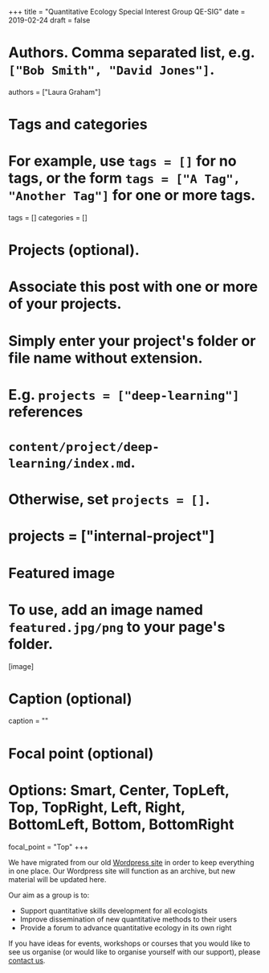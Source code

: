 +++
title = "Quantitative Ecology Special Interest Group QE-SIG"
date = 2019-02-24
draft = false

# Authors. Comma separated list, e.g. `["Bob Smith", "David Jones"]`.
authors = ["Laura Graham"]

# Tags and categories
# For example, use `tags = []` for no tags, or the form `tags = ["A Tag", "Another Tag"]` for one or more tags.
tags = []
categories = []

# Projects (optional).
#   Associate this post with one or more of your projects.
#   Simply enter your project's folder or file name without extension.
#   E.g. `projects = ["deep-learning"]` references
#   `content/project/deep-learning/index.md`.
#   Otherwise, set `projects = []`.
# projects = ["internal-project"]

# Featured image
# To use, add an image named `featured.jpg/png` to your page's folder.
[image]
  # Caption (optional)
  caption = ""

  # Focal point (optional)
  # Options: Smart, Center, TopLeft, Top, TopRight, Left, Right, BottomLeft, Bottom, BottomRight
  focal_point = "Top"
+++

We have migrated from our old [Wordpress site](https://besquantitativeecology.wordpress.com/) in order to keep everything in one place. Our Wordpress site will function as an archive, but new material will be updated here.

Our aim as a group is to:

- Support quantitative skills development for all ecologists
- Improve dissemination of new quantitative methods to their users
- Provide a forum to advance quantitative ecology in its own right

If you have ideas for events, workshops or courses that you would like to see us organise (or would like to organise yourself with our support), please [contact us](/#contact).
